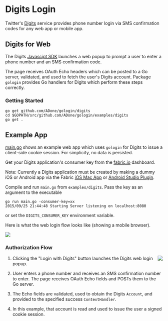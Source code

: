 
# Digits Login

Twitter's [Digits](https://get.digits.com/) service provides phone number login via SMS confirmation codes for any web app or mobile app.

## Digits for Web

The Digits [Javascipt SDK](https://cdn.digits.com/1/sdk.js) launches a web popup to prompt a user to enter a phone number and an SMS confirmation code.

The page receives OAuth Echo headers which can be posted to a Go server, validated, and used to fetch the user's Digits account. Package `gologin` provides Go handlers for Digits which perform these steps correctly.

### Getting Started

    go get github.com/ADone/gologin/digits
    cd $GOPATH/src/github.com/ADone/gologin/examples/digits
    go get .

## Example App

[main.go](main.go) shows an example web app which uses `gologin` for Digits to issue a client-side cookie session. For simplicity, no data is persisted.

Get your Digits application's consumer key from the [fabric.io](https://fabric.io) dashboard.

Note: Currently a Digits application must be created by making a dummy iOS or Android app via the Fabric [iOS Mac App](https://fabric.io/downloads/xcode) or [Android Studio Plugin](https://fabric.io/downloads).

Compile and run `main.go` from `examples/digits`. Pass the key as an argument to the executable

    go run main.go -consumer-key=xx
    2015/09/25 21:44:48 Starting Server listening on localhost:8080

or set the `DIGITS_CONSUMER_KEY` environment variable.

Here is what the web login flow looks like (showing a mobile browser).

<img src="https://storage.googleapis.com/dghubble/digits-web-login.gif">

### Authorization Flow

<img align="right" src="https://storage.googleapis.com/dghubble/digits-phone-number.png">

1. Clicking the "Login with Digits" button launches the Digits web login popup.

2. User enters a phone number and receives an SMS confirmation number to enter. The page receives OAuth Echo fields and POSTs them to the Go server.

3. The Echo fields are validated, used to obtain the Digits `Account`, and provided to the specified success `ContextHandler`.

4. In this example, that account is read and used to issue the user a signed cookie session.

